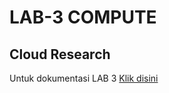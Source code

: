 # LAB-3 COMPUTE 
## Cloud Research
Untuk dokumentasi LAB 3 [Klik disini](https://docs.google.com/document/d/1sy-g1OoW6eo128lN5hmQGWNeB9YiXtfV4cRCHvLTseo/edit?usp=sharing)
